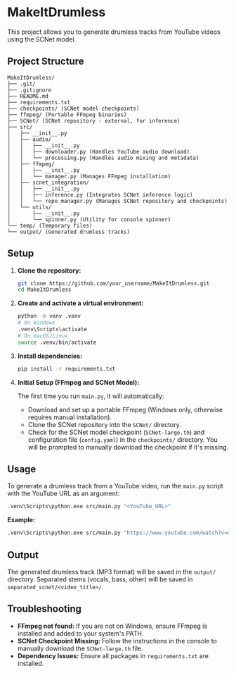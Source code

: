 # MakeItDrumless

This project allows you to generate drumless tracks from YouTube videos using the SCNet model.

## Project Structure

```
MakeItDrumless/
├── .git/
├── .gitignore
├── README.md
├── requirements.txt
├── checkpoints/ (SCNet model checkpoints)
├── ffmpeg/ (Portable FFmpeg binaries)
├── SCNet/ (SCNet repository - external, for inference)
├── src/
│   ├── __init__.py
│   ├── audio/
│   │   ├── __init__.py
│   │   ├── downloader.py (Handles YouTube audio download)
│   │   └── processing.py (Handles audio mixing and metadata)
│   ├── ffmpeg/
│   │   ├── __init__.py
│   │   └── manager.py (Manages FFmpeg installation)
│   ├── scnet_integration/
│   │   ├── __init__.py
│   │   ├── inference.py (Integrates SCNet inference logic)
│   │   └── repo_manager.py (Manages SCNet repository and checkpoints)
│   └── utils/
│       ├── __init__.py
│       └── spinner.py (Utility for console spinner)
└── temp/ (Temporary files)
└── output/ (Generated drumless tracks)
```

## Setup

1.  **Clone the repository:**

    ```bash
    git clone https://github.com/your_username/MakeItDrumless.git
    cd MakeItDrumless
    ```

2.  **Create and activate a virtual environment:**

    ```bash
    python -m venv .venv
    # On Windows
    .venv\Scripts\activate
    # On macOS/Linux
    source .venv/bin/activate
    ```

3.  **Install dependencies:**

    ```bash
    pip install -r requirements.txt
    ```

4.  **Initial Setup (FFmpeg and SCNet Model):**

    The first time you run `main.py`, it will automatically:
    *   Download and set up a portable FFmpeg (Windows only, otherwise requires manual installation).
    *   Clone the SCNet repository into the `SCNet/` directory.
    *   Check for the SCNet model checkpoint (`SCNet-large.th`) and configuration file (`config.yaml`) in the `checkpoints/` directory. You will be prompted to manually download the checkpoint if it's missing.

## Usage

To generate a drumless track from a YouTube video, run the `main.py` script with the YouTube URL as an argument:

```bash
.venv\Scripts\python.exe src/main.py "<YouTube_URL>"
```

**Example:**

```bash
.venv\Scripts\python.exe src/main.py "https://www.youtube.com/watch?v=dQw4w9WgXcQ"
```

## Output

The generated drumless track (MP3 format) will be saved in the `output/` directory. Separated stems (vocals, bass, other) will be saved in `separated_scnet/<video_title>/`.

## Troubleshooting

*   **FFmpeg not found:** If you are not on Windows, ensure FFmpeg is installed and added to your system's PATH.
*   **SCNet Checkpoint Missing:** Follow the instructions in the console to manually download the `SCNet-large.th` file.
*   **Dependency Issues:** Ensure all packages in `requirements.txt` are installed.